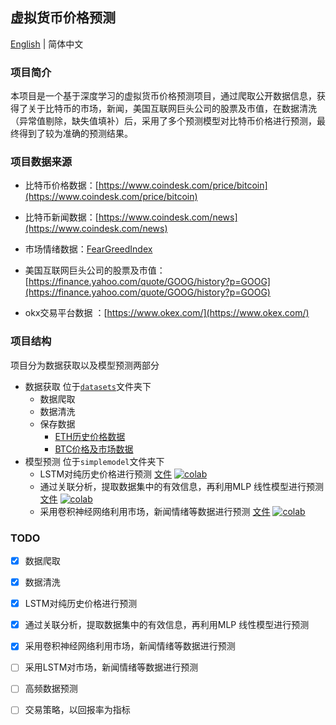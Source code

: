 ## 虚拟货币价格预测
[English](./README.md) | 简体中文
### 项目简介
本项目是一个基于深度学习的虚拟货币价格预测项目，通过爬取公开数据信息，获得了关于比特币的市场，新闻，美国互联网巨头公司的股票及市值，在数据清洗（异常值剔除，缺失值填补）后，采用了多个预测模型对比特币价格进行预测，最终得到了较为准确的预测结果。
### 项目数据来源
- 比特币价格数据：[https://www.coindesk.com/price/bitcoin](https://www.coindesk.com/price/bitcoin)
- 比特币新闻数据：[https://www.coindesk.com/news](https://www.coindesk.com/news)
- 市场情绪数据：[FearGreedIndex](https://api.alternative.me/fng/?limit=2000&date_format=us)

- 美国互联网巨头公司的股票及市值：[https://finance.yahoo.com/quote/GOOG/history?p=GOOG](https://finance.yahoo.com/quote/GOOG/history?p=GOOG)
- okx交易平台数据 ：[https://www.okex.com/](https://www.okex.com/)
### 项目结构
项目分为数据获取以及模型预测两部分
- 数据获取
    位于[`datasets`](./datasets/dataGain.py)文件夹下
    - 数据爬取
    - 数据清洗
    - 保存数据
        - [ETH历史价格数据](./datasets/ETHUSDT_1H.csv)
        - [BTC价格及市场数据](./datasets/demodata.csv)
- 模型预测
    位于`simplemodel`文件夹下
    - LSTM对纯历史价格进行预测 [文件](./simplemodel/lstm.ipynb) [![colab](https://colab.research.google.com/assets/colab-badge.svg)](https://colab.research.google.com/github/cecicxy/Virtual-Currency-Practise/blob/main/simplemodel/lstm.ipynb)
    - 通过关联分析，提取数据集中的有效信息，再利用MLP 线性模型进行预测[文件](./simplemodel/mlp.ipynb) [![colab](https://colab.research.google.com/assets/colab-badge.svg)](https://colab.research.google.com/github/cecicxy/Virtual-Currency-Practise/blob/main/simplemodel/mlp.ipynb)
    - 采用卷积神经网络利用市场，新闻情绪等数据进行预测 [文件](./simplemodel/longtermprediction.ipynb) [![colab](https://colab.research.google.com/assets/colab-badge.svg)](https://colab.research.google.com/github/cecicxy/Virtual-Currency-Practise/blob/main/simplemodel/longtermprediction.ipynb)

### TODO
- [x] 数据爬取
- [x] 数据清洗
- [x] LSTM对纯历史价格进行预测
- [x] 通过关联分析，提取数据集中的有效信息，再利用MLP 线性模型进行预测
- [x] 采用卷积神经网络利用市场，新闻情绪等数据进行预测
- [ ] 采用LSTM对市场，新闻情绪等数据进行预测
- [ ] 高频数据预测
- [ ] 交易策略，以回报率为指标




